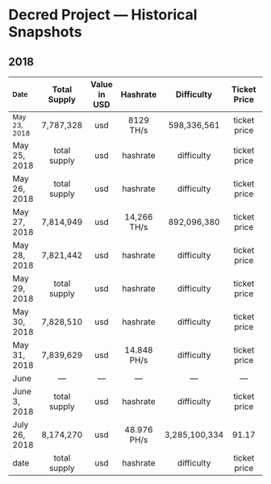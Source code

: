 # Decred Project — Historical Snapshots
## 2018

| <sup>Date</sup> | Total Supply | Value in USD | Hashrate | Difficulty | Ticket Price | Ticket Pool | Active Nodes |
| :------ | :-----------: | :-----------: | :-----------: | :-----------: | :-----------: | :-----------: | :-----------: |
| <sup>May 23, 2018</sup> | 7,787,328 | usd | 8129 TH/s | 598,336,561 | ticket price | 47.34% | 260 |
| May 25, 2018 | total supply | usd | hashrate | difficulty | ticket price | ticket pool | nodes |
| May 26, 2018 | total supply | usd | hashrate | difficulty | ticket price | ticket pool | nodes |
| May 27, 2018 | 7,814,949 | usd | 14,266 TH/s | 892,096,380 | ticket price | ticket pool | 265 |
| May 28, 2018 | 7,821,442 | usd | hashrate | difficulty | ticket price | ticket pool | 257 |
| May 29, 2018 | total supply | usd | hashrate | difficulty | ticket price | ticket pool | nodes |
| May 30, 2018 | 7,828,510 | usd | hashrate | difficulty | ticket price | ticket pool | nodes |
| May 31, 2018 | 7,839,629 | usd | 14.848 PH/s | difficulty | ticket price | 46,89% | 657 |
| June | — | — | — | — | — | — | — |
| June 3, 2018 | total supply | usd | hashrate | difficulty | ticket price | ticket pool | nodes |
| July 26, 2018 | 8,174,270 | usd | 48.976 PH/s | 3,285,100,334 | 91.17 | 46.67% | 450 |
| date | total supply | usd | hashrate | difficulty | ticket price | ticket pool | nodes |
